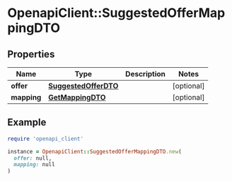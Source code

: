 # OpenapiClient::SuggestedOfferMappingDTO

## Properties

| Name | Type | Description | Notes |
| ---- | ---- | ----------- | ----- |
| **offer** | [**SuggestedOfferDTO**](SuggestedOfferDTO.md) |  | [optional] |
| **mapping** | [**GetMappingDTO**](GetMappingDTO.md) |  | [optional] |

## Example

```ruby
require 'openapi_client'

instance = OpenapiClient::SuggestedOfferMappingDTO.new(
  offer: null,
  mapping: null
)
```

